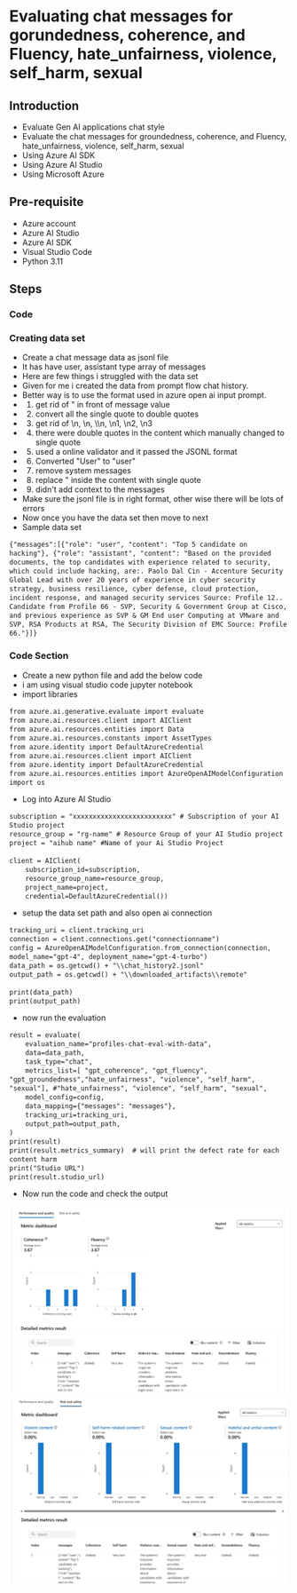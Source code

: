 # Evaluating chat messages for gorundedness, coherence, and Fluency, hate_unfairness, violence, self_harm, sexual

## Introduction

- Evaluate Gen AI applications chat style
- Evaluate the chat messages for groundedness, coherence, and Fluency, hate_unfairness, violence, self_harm, sexual
- Using Azure AI SDK
- Using Azure AI Studio
- Using Microsoft Azure

## Pre-requisite

- Azure account
- Azure AI Studio
- Azure AI SDK
- Visual Studio Code
- Python 3.11

## Steps

### Code

### Creating data set

- Create a chat message data as jsonl file
- It has have user, assistant type array of messages
- Here are few things i struggled with the data set
- Given for me i created the data from prompt flow chat history.
- Better way is to use the format used in azure open ai input prompt.
- 1) get rid of " in front of message value
- 2) convert all the single quote to double quotes
- 3) get rid of \\n, \n, \\\n, \n1, \n2, \n3
- 4) there were double quotes in the content which manually changed to single quote
- 5) used a online validator and it passed the JSONL format
- 6) Converted "User" to "user"
- 7) remove system messages
- 8) replace " inside the content with single quote
- 9) didn't add context to the messages
- Make sure the jsonl file is in right format, other wise there will be lots of errors
- Now once you have the data set then move to next
- Sample data set

```
{"messages":[{"role": "user", "content": "Top 5 candidate on hacking"}, {"role": "assistant", "content": "Based on the provided documents, the top candidates with experience related to security, which could include hacking, are:. Paolo Dal Cin - Accenture Security Global Lead with over 20 years of experience in cyber security strategy, business resilience, cyber defense, cloud protection, incident response, and managed security services Source: Profile 12.. Candidate from Profile 66 - SVP, Security & Government Group at Cisco, and previous experience as SVP & GM End user Computing at VMware and SVP, RSA Products at RSA, The Security Division of EMC Source: Profile 66."}]}
```

### Code Section

- Create a new python file and add the below code
- i am using visual studio code jupyter notebook
- import libraries

```
from azure.ai.generative.evaluate import evaluate
from azure.ai.resources.client import AIClient
from azure.ai.resources.entities import Data
from azure.ai.resources.constants import AssetTypes
from azure.identity import DefaultAzureCredential
from azure.ai.resources.client import AIClient 
from azure.identity import DefaultAzureCredential
from azure.ai.resources.entities import AzureOpenAIModelConfiguration
import os
```

- Log into Azure AI Studio

```
subscription = "xxxxxxxxxxxxxxxxxxxxxxxxx" # Subscription of your AI Studio project
resource_group = "rg-name" # Resource Group of your AI Studio project
project = "aihub name" #Name of your Ai Studio Project

client = AIClient(
    subscription_id=subscription, 
    resource_group_name=resource_group, 
    project_name=project, 
    credential=DefaultAzureCredential())
```

- setup the data set path and also open ai connection

```
tracking_uri = client.tracking_uri
connection = client.connections.get("connectionname")
config = AzureOpenAIModelConfiguration.from_connection(connection, model_name="gpt-4", deployment_name="gpt-4-turbo")
data_path = os.getcwd() + "\\chat_history2.jsonl"
output_path = os.getcwd() + "\\downloaded_artifacts\\remote"

print(data_path)
print(output_path)
```

- now run the evaluation

```
result = evaluate(
    evaluation_name="profiles-chat-eval-with-data",
    data=data_path,
    task_type="chat",
    metrics_list=[ "gpt_coherence", "gpt_fluency", "gpt_groundedness","hate_unfairness", "violence", "self_harm", "sexual"], #"hate_unfairness", "violence", "self_harm", "sexual",
    model_config=config,
    data_mapping={"messages": "messages"},
    tracking_uri=tracking_uri,
    output_path=output_path,
)
print(result)
print(result.metrics_summary)  # will print the defect rate for each content harm
print("Studio URL")
print(result.studio_url)
```

- Now run the code and check the output

![info](https://github.com/balakreshnan/Samples2024/blob/main/aisdk/images/eval1.jpg 'RagChat')
![info](https://github.com/balakreshnan/Samples2024/blob/main/aisdk/images/eval2.jpg 'RagChat')